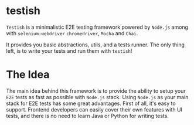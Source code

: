 # testish
`Testish` is a minimalistic E2E testing framework powered by `Node.js` among with `selenium-webdriver` `chromedriver`, `Mocha` and `Chai`.

It provides you basic abstractions, utils, and a tests runner. The only thing left, is to write your tests and run them with `testish`!

# The Idea
The main idea behind this framework is to provide the ability to setup your `E2E` tests as fast as possible with `Node.js` stack. Using `Node.js` as your main stack for E2E tests has some great advantages. First of all, it's easy to support. Frontend developers can easily cover their own features with UI tests, and there is no need to learn Java or Python for writing tests.
